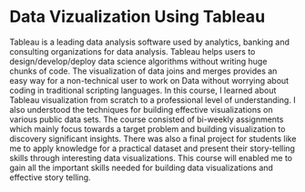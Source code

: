# Data Vizualization Using Tableau

Tableau is a leading data analysis software used by analytics, banking and consulting organizations for data analysis. Tableau helps users to design/develop/deploy data science algorithms without writing huge chunks of code. The visualization of data joins and merges provides an easy way for a non-technical user to work on Data without worrying about coding in traditional scripting languages. In this course, I learned about Tableau visualization from scratch to a professional level of understanding. I also understood the techniques for building effective visualizations on various public data sets. The course consisted of bi-weekly assignments which mainly focus towards a target problem and building visualization to discovery significant insights. There was also a final project for students like me to apply knowledge for a practical dataset and present their story-telling skills through interesting data visualizations. This course will enabled me to gain all the important skills needed for building data visualizations and effective story telling. 
